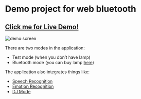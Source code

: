 # Demo project for web bluetooth

## **[Click me for Live Demo!](https://bluetooth-lamp.netlify.com/)**

![demo screen](https://i.ibb.co/xsP8fNS/Screen-Shot-2019-12-31-at-10-45-31.png)

There are two modes in the application:
* Test mode (when you don’t have lamp)
* Bluetooth mode (you can buy lamp [here](https://ru.aliexpress.com/item/32973772871.html?spm=a2g0s.12269583.0.0.22256f9cM0OlbV))

The application also integrates things like:
* [Speech Recognition](https://wicg.github.io/speech-api/)
* [Emotion Recognition](https://github.com/justadudewhohacks/face-api.js/)
* [DJ Mode](https://developer.mozilla.org/en-US/docs/Web/API/Web_Audio_API)
